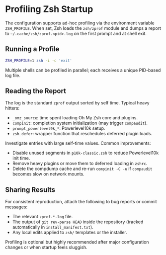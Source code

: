 # Profiling Zsh Startup

The configuration supports ad-hoc profiling via the environment variable `ZSH_PROFILE`. When set, Zsh loads the `zsh/zprof` module and dumps a report to `~/.cache/zsh/zprof.<pid>.log` on the first prompt and at shell exit.

## Running a Profile
```bash
ZSH_PROFILE=1 zsh -i -c 'exit'
```
Multiple shells can be profiled in parallel; each receives a unique PID-based log file.

## Reading the Report
The log is the standard `zprof` output sorted by self time. Typical heavy hitters:
- `_omz_source`: time spent loading Oh My Zsh core and plugins.
- `compinit`: completion system initialization (may trigger `compaudit`).
- `prompt_powerlevel9k_*`: Powerlevel10k setup.
- `zsh_defer`: wrapper function that reschedules deferred plugin loads.

Investigate entries with large self-time values. Common improvements:
- Disable unused segments in `p10k-classic.zsh` to reduce Powerlevel10k init time.
- Remove heavy plugins or move them to deferred loading in `zshrc`.
- Delete the compdump cache and re-run `compinit -C -u` if `compaudit` becomes slow on network mounts.

## Sharing Results
For consistent reproduction, attach the following to bug reports or commit messages:
- The relevant `zprof.*.log` file.
- The output of `git rev-parse HEAD` inside the repository (tracked automatically in `install_manifest.txt`).
- Any local edits applied to `zsh/` templates or the installer.

Profiling is optional but highly recommended after major configuration changes or when startup feels sluggish.
